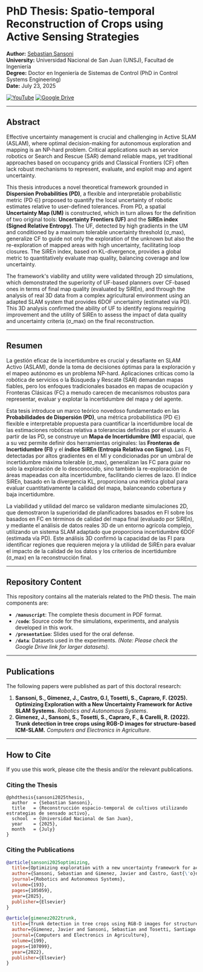 
# PhD Thesis: Spatio-temporal Reconstruction of Crops using Active Sensing Strategies

**Author:** [Sebastian Sansoni](https://github.com/Seba-san)  
**University:** Universidad Nacional de San Juan (UNSJ), Facultad de Ingeniería  
**Degree:** Doctor en Ingeniería de Sistemas de Control (PhD in Control Systems Engineering)  
**Date:** July 23, 2025

[![YouTube](https://img.shields.io/badge/YouTube-Watch%20Oral%20Defense-red?style=for-the-badge&logo=youtube)](https://www.youtube.com/watch?v=Yeiy6F6qobs)
[![Google Drive](https://img.shields.io/badge/Google%20Drive-Complementary%20Info-blue?style=for-the-badge&logo=googledrive)](https://drive.google.com/drive/folders/1PaDA3Spn4uclJ2oCiJ0T3QvzSgoqvLra?usp=drive_link)

---

## Abstract

Effective uncertainty management is crucial and challenging in Active SLAM (ASLAM), where optimal decision-making for autonomous exploration and mapping is an NP-hard problem. Critical applications such as service robotics or Search and Rescue (SAR) demand reliable maps, yet traditional approaches based on occupancy grids and Classical Frontiers (CF) often lack robust mechanisms to represent, evaluate, and exploit map and agent uncertainty.

This thesis introduces a novel theoretical framework grounded in **Dispersion Probabilities (PD)**, a flexible and interpretable probabilistic metric (PD ∈) proposed to quantify the local uncertainty of robotic estimates relative to user-defined tolerances. From PD, a spatial **Uncertainty Map (UM)** is constructed, which in turn allows for the definition of two original tools: **Uncertainty Frontiers (UF)** and the **SiREn index (Signed Relative Entropy)**. The UF, detected by high gradients in the UM and conditioned by a maximum tolerable uncertainty threshold (σ_max), generalize CF to guide not only the exploration of the unknown but also the re-exploration of mapped areas with high uncertainty, facilitating loop closures. The SiREn index, based on KL-divergence, provides a global metric to quantitatively evaluate map quality, balancing coverage and low uncertainty.

The framework's viability and utility were validated through 2D simulations, which demonstrated the superiority of UF-based planners over CF-based ones in terms of final map quality (evaluated by SiREn), and through the analysis of real 3D data from a complex agricultural environment using an adapted SLAM system that provides 6DOF uncertainty (estimated via PD). This 3D analysis confirmed the ability of UF to identify regions requiring improvement and the utility of SiREn to assess the impact of data quality and uncertainty criteria (σ_max) on the final reconstruction.

---

## Resumen

La gestión eficaz de la incertidumbre es crucial y desafiante en SLAM Activo (ASLAM), donde la toma de decisiones óptimas para la exploración y el mapeo autónomo es un problema NP-hard. Aplicaciones críticas como la robótica de servicios o la Búsqueda y Rescate (SAR) demandan mapas fiables, pero los enfoques tradicionales basados en mapas de ocupación y Fronteras Clásicas (FC) a menudo carecen de mecanismos robustos para representar, evaluar y explotar la incertidumbre del mapa y del agente.

Esta tesis introduce un marco teórico novedoso fundamentado en las **Probabilidades de Dispersión (PD)**, una métrica probabilística (PD ∈) flexible e interpretable propuesta para cuantificar la incertidumbre local de las estimaciones robóticas relativa a tolerancias definidas por el usuario. A partir de las PD, se construye un **Mapa de Incertidumbre (MI)** espacial, que a su vez permite definir dos herramientas originales: las **Fronteras de Incertidumbre (FI)** y el **índice SiREn (Entropía Relativa con Signo)**. Las FI, detectadas por altos gradientes en el MI y condicionadas por un umbral de incertidumbre máxima tolerable (σ_max), generalizan las FC para guiar no solo la exploración de lo desconocido, sino también la re-exploración de áreas mapeadas con alta incertidumbre, facilitando cierres de lazo. El índice SiREn, basado en la divergencia KL, proporciona una métrica global para evaluar cuantitativamente la calidad del mapa, balanceando cobertura y baja incertidumbre.

La viabilidad y utilidad del marco se validaron mediante simulaciones 2D, que demostraron la superioridad de planificadores basados en FI sobre los basados en FC en términos de calidad del mapa final (evaluado por SiREn), y mediante el análisis de datos reales 3D de un entorno agrícola complejo, utilizando un sistema SLAM adaptado que proporciona incertidumbre 6DOF (estimada vía PD). Este análisis 3D confirmó la capacidad de las FI para identificar regiones que requieren mejora y la utilidad de SiREn para evaluar el impacto de la calidad de los datos y los criterios de incertidumbre (σ_max) en la reconstrucción final.

---

## Repository Content

This repository contains all the materials related to the PhD thesis. The main components are:

*   **`/manuscript`**: The complete thesis document in PDF format.
*   **`/code`**: Source code for the simulations, experiments, and analysis developed in this work.
*   **`/presentation`**: Slides used for the oral defense.
*   **`/data`**: Datasets used in the experiments. *(Note: Please check the Google Drive link for larger datasets).*

---

## Publications

The following papers were published as part of this doctoral research:

1.  **Sansoni, S., Gimenez, J., Castro, G.I, Tosetti, S., Capraro, F. (2025). Optimizing Exploration with a New Uncertainty Framework for Active SLAM Systems.** *Robotics and Autonomous Systems*.
2.  **Gimenez, J., Sansoni, S., Tosetti, S., Capraro, F., & Carelli, R. (2022). Trunk detection in tree crops using RGB-D images for structure-based ICM-SLAM.** *Computers and Electronics in Agriculture*.

---

## How to Cite

If you use this work, please cite the thesis and/or the relevant publications.

### Citing the Thesis

```
@phdthesis{sansoni2025thesis,
  author  = {Sebastian Sansoni},
  title   = {Reconstrucción espacio-temporal de cultivos utilizando estrategias de sensado activo},
  school  = {Universidad Nacional de San Juan},
  year    = {2025},
  month   = {July}
}
```

### Citing the Publications

```bibtex
@article{sansoni2025optimizing,
  title={Optimizing exploration with a new uncertainty framework for active SLAM systems},
  author={Sansoni, Sebastian and Gimenez, Javier and Castro, Gast{\'o}n and Tosetti, Santiago and Capraro, Flavio},
  journal={Robotics and Autonomous Systems},
  volume={193},
  pages={105059},
  year={2025},
  publisher={Elsevier}
}

@article{gimenez2022trunk,
  title={Trunk detection in tree crops using RGB-D images for structure-based ICM-SLAM},
  author={Gimenez, Javier and Sansoni, Sebastian and Tosetti, Santiago and Capraro, Flavio and Carelli, Ricardo},
  journal={Computers and Electronics in Agriculture},
  volume={199},
  pages={107099},
  year={2022},
  publisher={Elsevier}
}
```
